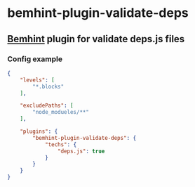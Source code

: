 # bemhint-plugin-validate-deps

## [Bemhint](https://github.com/bem/bemhint) plugin for validate deps.js files

### Config example

```json
{
    "levels": [
        "*.blocks"
    ],

    "excludePaths": [
        "node_modueles/**"
    ],

    "plugins": {
        "bemhint-plugin-validate-deps": {
            "techs": {
                "deps.js": true
            }
        }
    }
}

```
